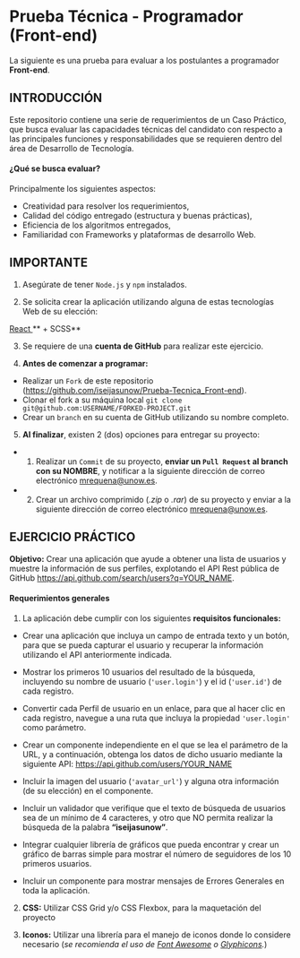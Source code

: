 # Prueba Técnica - Programador (Front-end)

La siguiente es una prueba para evaluar a los postulantes a programador **Front-end**.

## INTRODUCCIÓN

Este repositorio contiene una serie de requerimientos de un Caso Práctico, que busca evaluar las capacidades técnicas del candidato con respecto a las principales funciones y responsabilidades que se requieren dentro del área de Desarrollo de Tecnología.

#### ¿Qué se busca evaluar?

Principalmente los siguientes aspectos:

+ Creatividad para resolver los requerimientos,
+ Calidad del código entregado (estructura y buenas prácticas),
+ Eficiencia de los algoritmos entregados,
+ Familiaridad con Frameworks y plataformas de desarrollo Web.

## IMPORTANTE
1. Asegúrate de tener `Node.js` y `npm` instalados.

2. Se solicita crear la aplicación utilizando alguna de estas tecnologías Web de su elección:

[React ](https://es.reactjs.org/)** + SCSS**

3. Se requiere de una **cuenta de GitHub** para realizar este ejercicio.

4.  **Antes de comenzar a programar:**

* Realizar un `Fork` de este repositorio (https://github.com/iseijasunow/Prueba-Tecnica_Front-end).
* Clonar el fork a su máquina local `git clone git@github.com:USERNAME/FORKED-PROJECT.git`
* Crear un `branch` en su cuenta de GitHub utilizando su nombre completo.

5.  **Al finalizar**, existen 2 (dos) opciones para entregar su proyecto:

* 1) Realizar un `Commit` de su proyecto, **enviar un `Pull Request` al branch con su NOMBRE**, y notificar a la siguiente dirección de correo electrónico [mrequena@unow.es](mailto:mrequena@unow.es).

* 2) Crear un archivo comprimido (_.zip_ o _.rar_) de su proyecto y enviar a la siguiente dirección de correo electrónico [mrequena@unow.es](mailto:mrequena@unow.es).

## EJERCICIO PRÁCTICO

**Objetivo:** Crear una aplicación que ayude a obtener una lista de usuarios y muestre la información de sus perfiles, explotando el API Rest pública de GitHub https://api.github.com/search/users?q=YOUR_NAME.

 
#### Requerimientos generales

1. La aplicación debe cumplir con los siguientes **requisitos funcionales:**

- Crear una aplicación que incluya un campo de entrada texto y un botón, para que se pueda capturar el usuario y recuperar la información utilizando el API anteriormente indicada.

- Mostrar los primeros 10 usuarios del resultado de la búsqueda, incluyendo su nombre de usuario (`'user.login'`) y el id (`'user.id'`) de cada registro.

- Convertir cada Perfil de usuario en un enlace, para que al hacer clic en cada registro, navegue a una ruta que incluya la propiedad `'user.login'` como parámetro.

- Crear un componente independiente en el que se lea el parámetro de la URL, y a continuación, obtenga los datos de dicho usuario mediante la siguiente API: https://api.github.com/users/YOUR_NAME

- Incluir la imagen del usuario (`'avatar_url'`) y alguna otra información (de su elección) en el componente.

- Incluir un validador que verifique que el texto de búsqueda de usuarios sea de un mínimo de 4 caracteres, y otro que NO permita realizar la búsqueda de la palabra **“iseijasunow”**.

- Integrar cualquier librería de gráficos que pueda encontrar y crear un gráfico de barras simple para mostrar el número de seguidores de los 10 primeros usuarios.

- Incluir un componente para mostrar mensajes de Errores Generales en toda la aplicación.

2.  **CSS:** Utilizar CSS Grid y/o CSS Flexbox, para la maquetación del proyecto 

3.  **Iconos:** Utilizar una librería para el manejo de iconos donde lo considere necesario (_se recomienda el uso de [Font Awesome](http://fontawesome.io/) o [Glyphicons](http://glyphicons.com/)._)
